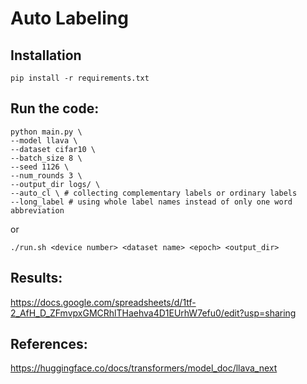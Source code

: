 # Auto Labeling

## Installation

`pip install -r requirements.txt`

## Run the code:

```
python main.py \
--model llava \
--dataset cifar10 \
--batch_size 8 \
--seed 1126 \
--num_rounds 3 \
--output_dir logs/ \
--auto_cl \ # collecting complementary labels or ordinary labels
--long_label # using whole label names instead of only one word abbreviation
```

or

`./run.sh <device number> <dataset name> <epoch> <output_dir>`

## Results:
https://docs.google.com/spreadsheets/d/1tf-2_AfH_D_ZFmvpxGMCRhlTHaehva4D1EUrhW7efu0/edit?usp=sharing

## References:
https://huggingface.co/docs/transformers/model_doc/llava_next
